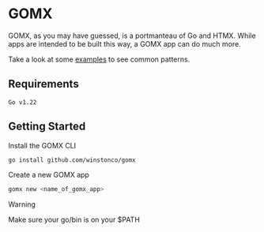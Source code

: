 # GOMX

GOMX, as you may have guessed, is a portmanteau of Go and HTMX. While apps are intended to be built this way, a GOMX app can do much more.

Take a look at some [examples](https://github.com/winstonco/gomx/tree/main/examples) to see common patterns.

## Requirements

`Go v1.22`

## Getting Started

Install the GOMX CLI
```sh
go install github.com/winstonco/gomx
```
Create a new GOMX app
```sh
gomx new <name_of_gomx_app>
```

> [!WARNING]
> Make sure your go/bin is on your $PATH

